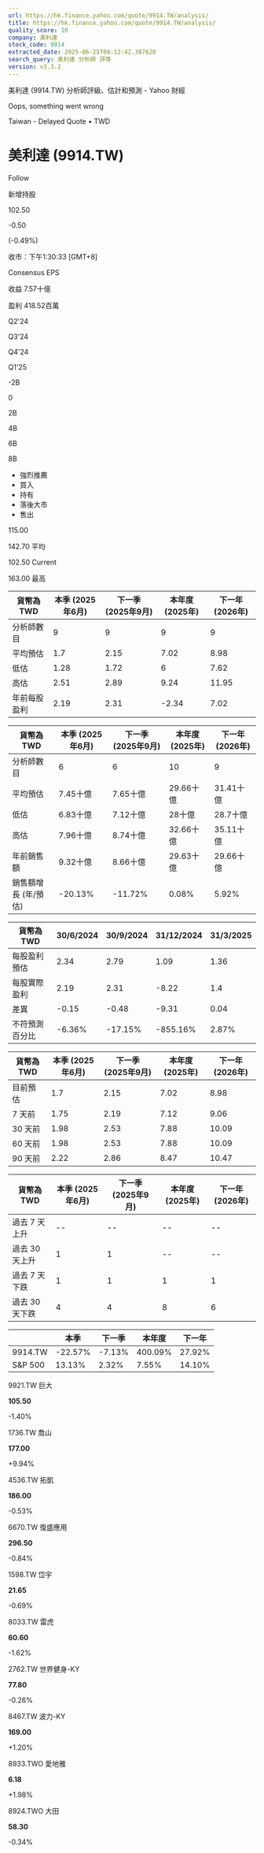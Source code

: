 ```yaml
---
url: https://hk.finance.yahoo.com/quote/9914.TW/analysis/
title: https://hk.finance.yahoo.com/quote/9914.TW/analysis/
quality_score: 10
company: 美利達
stock_code: 9914
extracted_date: 2025-06-25T08:12:42.387620
search_query: 美利達 分析師 評等
version: v3.3.2
---
```


美利達 (9914.TW) 分析師評級、估計和預測 - Yahoo 財經


Oops, something went wrong

 

Taiwan - Delayed Quote • TWD 

# 美利達 (9914.TW)

Follow

 

新增持股

102.50

-0.50

(-0.49%)

收市：下午1:30:33 [GMT+8]

Consensus EPS

收益 7.57十億

盈利 418.52百萬

Q2'24

Q3'24

Q4'24

Q1'25

-2B

0

2B

4B

6B

8B

* 強烈推薦
* 買入
* 持有
* 落後大市
* 售出

115.00

142.70 平均

102.50 Current

163.00 最高

| 貨幣為TWD | 本季 (2025年6月) | 下一季 (2025年9月) | 本年度 (2025年) | 下一年 (2026年) |
| --- | --- | --- | --- | --- |
| 分析師數目 | 9 | 9 | 9 | 9 |
| 平均預估 | 1.7 | 2.15 | 7.02 | 8.98 |
| 低估 | 1.28 | 1.72 | 6 | 7.62 |
| 高估 | 2.51 | 2.89 | 9.24 | 11.95 |
| 年前每股盈利 | 2.19 | 2.31 | -2.34 | 7.02 |

| 貨幣為TWD | 本季 (2025年6月) | 下一季 (2025年9月) | 本年度 (2025年) | 下一年 (2026年) |
| --- | --- | --- | --- | --- |
| 分析師數目 | 6 | 6 | 10 | 9 |
| 平均預估 | 7.45十億 | 7.65十億 | 29.66十億 | 31.41十億 |
| 低估 | 6.83十億 | 7.12十億 | 28十億 | 28.7十億 |
| 高估 | 7.96十億 | 8.74十億 | 32.66十億 | 35.11十億 |
| 年前銷售額 | 9.32十億 | 8.66十億 | 29.63十億 | 29.66十億 |
| 銷售額增長 (年/預估) | -20.13% | -11.72% | 0.08% | 5.92% |

| 貨幣為TWD | 30/6/2024 | 30/9/2024 | 31/12/2024 | 31/3/2025 |
| --- | --- | --- | --- | --- |
| 每股盈利預估 | 2.34 | 2.79 | 1.09 | 1.36 |
| 每股實際盈利 | 2.19 | 2.31 | -8.22 | 1.4 |
| 差異 | -0.15 | -0.48 | -9.31 | 0.04 |
| 不符預測百分比 | -6.36% | -17.15% | -855.16% | 2.87% |

| 貨幣為TWD | 本季 (2025年6月) | 下一季 (2025年9月) | 本年度 (2025年) | 下一年 (2026年) |
| --- | --- | --- | --- | --- |
| 目前預估 | 1.7 | 2.15 | 7.02 | 8.98 |
| 7 天前 | 1.75 | 2.19 | 7.12 | 9.06 |
| 30 天前 | 1.98 | 2.53 | 7.88 | 10.09 |
| 60 天前 | 1.98 | 2.53 | 7.88 | 10.09 |
| 90 天前 | 2.22 | 2.86 | 8.47 | 10.47 |

| 貨幣為TWD | 本季 (2025年6月) | 下一季 (2025年9月) | 本年度 (2025年) | 下一年 (2026年) |
| --- | --- | --- | --- | --- |
| 過去 7 天上升 | -- | -- | -- | -- |
| 過去 30 天上升 | 1 | 1 | -- | -- |
| 過去 7 天下跌 | 1 | 1 | 1 | 1 |
| 過去 30 天下跌 | 4 | 4 | 8 | 6 |

|  | 本季 | 下一季 | 本年度 | 下一年 |
| --- | --- | --- | --- | --- |
| 9914.TW | -22.57% | -7.13% | 400.09% | 27.92% |
| S&P 500 | 13.13% | 2.32% | 7.55% | 14.10% |

9921.TW  巨大

**105.50**

-1.40%

1736.TW  喬山

**177.00**

+9.94%

4536.TW  拓凱

**186.00**

-0.53%

6670.TW  復盛應用

**296.50**

-0.84%

1598.TW  岱宇

**21.65**

-0.69%

8033.TW  雷虎

**60.60**

-1.62%

2762.TW  世界健身-KY

**77.80**

-0.26%

8467.TW  波力-KY

**169.00**

+1.20%

8933.TWO  愛地雅

**6.18**

+1.98%

8924.TWO  大田

**58.30**

-0.34%